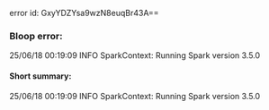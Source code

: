 error id: GxyYDZYsa9wzN8euqBr43A==
### Bloop error:

25/06/18 00:19:09 INFO SparkContext: Running Spark version 3.5.0
#### Short summary: 

25/06/18 00:19:09 INFO SparkContext: Running Spark version 3.5.0